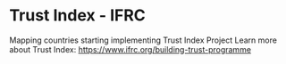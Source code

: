 # Trust Index - IFRC
Mapping countries starting implementing Trust Index Project
Learn more about Trust Index: https://www.ifrc.org/building-trust-programme
